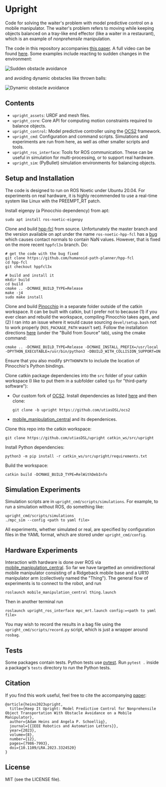 # Upright

Code for solving the waiter's problem with model predictive control on a mobile
manipulator. The waiter's problem refers to moving while keeping objects
balanced on a tray-like end effector (like a waiter in a restaurant), which is
an example of *nonprehensile* manipulation.

The code in this repository accompanies [this
paper](https://arxiv.org/abs/2305.17484). A full video can be found
[here](http://tiny.cc/keep-it-upright). Some examples include reacting to
sudden changes in the environment:

![Sudden obstacle avoidance](https://static.adamheins.com/upright/sudden.gif)

and avoiding dynamic obstacles like thrown balls:

![Dynamic obstacle avoidance](https://static.adamheins.com/upright/dodge.gif)

## Contents
* `upright_assets`: URDF and mesh files.
* `upright_core`: Core API for computing motion constraints required to
  balance objects.
* `upright_control`: Model predictive controller using the
  [OCS2](https://github.com/leggedrobotics/ocs2) framework.
* `upright_cmd`: Configuration and command scripts. Simulations and experiments
  are run from here, as well as other smaller scripts and tools.
* `upright_ros_interface`: Tools for ROS communication. These can be useful in
  simulation for multi-processing, or to support real hardware.
* `upright_sim`: (PyBullet) simulation environments for balancing objects.

## Setup and Installation

The code is designed to run on ROS Noetic under Ubuntu 20.04. For experiments
on real hardware, it is highly recommended to use a real-time system like Linux
with the PREEMPT_RT patch.

Install eigenpy (a Pinocchio dependency) from apt:
```
sudo apt install ros-noetic-eigenpy
```

Clone and build [hpp-fcl](https://github.com/humanoid-path-planner/hpp-fcl)
from source. Unfortunately the master branch and the version available on apt
under the name `ros-noetic-hpp-fcl` has a
[bug](https://github.com/humanoid-path-planner/hpp-fcl/issues/344) which causes
contact normals to contain NaN values. However, that is fixed on the more
recent `hppfcl3x` branch. Do:
```
# get the code with the bug fixed
git clone https://github.com/humanoid-path-planner/hpp-fcl
cd hpp-fcl
git checkout hppfcl3x

# build and install it
mkdir build
cd build
cmake .. -DCMAKE_BUILD_TYPE=Release
make -j4
sudo make install
```

Clone and build [Pinocchio](https://github.com/stack-of-tasks/pinocchio) in a
separate folder outside of the catkin workspace. It can be built with catkin,
but I prefer not to because (1) if you ever clean and rebuild the workspace,
compiling Pinocchio takes ages, and (2) I ran into an issue where it would
cause sourcing `devel/setup.bash` not to work properly (`ROS_PACKAGE_PATH`
wasn't set). Follow the installation directions
[here](https://stack-of-tasks.github.io/pinocchio/download.html) (under the
"Build from Source" tab), using the cmake command:
```
cmake .. -DCMAKE_BUILD_TYPE=Release -DCMAKE_INSTALL_PREFIX=/usr/local -DPYTHON_EXECUTABLE=/usr/bin/python3 -DBUILD_WITH_COLLISION_SUPPORT=ON
```
Ensure that you also modify `$PYTHONPATH` to include the location of
Pinocchio's Python bindings.

Clone catkin package dependencies into the `src` folder of your catkin
workspace (I like to put them in a subfolder called `tps` for "third-party
software"):
* Our custom fork of [OCS2](https://github.com/utiasDSL/ocs2). Install
  dependencies as listed
  [here](https://leggedrobotics.github.io/ocs2/installation.html) and then
  clone:
  ```
  git clone -b upright https://github.com/utiasDSL/ocs2
  ```
* [mobile_manipulation_central](https://github.com/utiasDSL/mobile_manipulation_central)
  and its dependenices.

Clone this repo into the catkin workspace:
```
git clone https://github.com/utiasDSL/upright catkin_ws/src/upright
```

Install Python dependencies:
```
python3 -m pip install -r catkin_ws/src/upright/requirements.txt
```

Build the workspace:
```
catkin build -DCMAKE_BUILD_TYPE=RelWithDebInfo
```

## Simulation Experiments

Simulation scripts are in `upright_cmd/scripts/simulations`. For example, to
run a simulation without ROS, do something like:
```
upright_cmd/scripts/simulations
./mpc_sim --config <path to yaml file>
```
All experiments, whether simulated or real, are specified by configuration
files in the YAML format, which are stored under `upright_cmd/config`.

## Hardware Experiments

Interaction with hardware is done over ROS via
[mobile_manipulation_central](https://github.com/utiasDSL/mobile_manipulation_central).
So far we have targetted an omnidirectional mobile manipulator consisting of a
Ridgeback mobile base and a UR10 manipulator arm (collectively named the
"Thing"). The general flow of experiments is to connect to the robot, and run
```
roslaunch mobile_manipulation_central thing.launch
```
Then in another terminal run
```
roslaunch upright_ros_interface mpc_mrt.launch config:=<path to yaml file>
```
You may wish to record the results in a bag file using the
`upright_cmd/scripts/record.py` script, which is just a wrapper around `rosbag`.

## Tests

Some packages contain tests. Python tests use [pytest](https://pytest.org/).
Run `pytest .` inside a package's `tests` directory to run the Python tests.

## Citation

If you find this work useful, feel free to cite the accompanying
[paper](https://doi.org/10.1109/LRA.2023.3324520):
```
@article{heins2023upright,
  title={Keep It Upright: Model Predictive Control for Nonprehensile Object Transportation With Obstacle Avoidance on a Mobile Manipulator}, 
  author={Adam Heins and Angela P. Schoellig},
  journal={{IEEE Robotics and Automation Letters}}, 
  year={2023},
  volume={8},
  number={12},
  pages={7986-7993},
  doi={10.1109/LRA.2023.3324520}
}
```

## License

MIT (see the LICENSE file).

